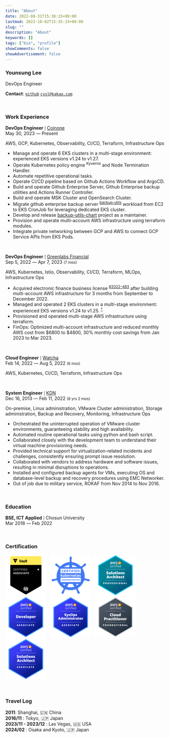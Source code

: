 ```yaml
---
title: "About"
date: 2022-08-31T15:38:15+09:00
lastmod: 2023-10-02T15:35:33+09:00
slug: ""
description: "About"
keywords: []
tags: ["bio", "profile"]
showComments: false
showAdvertisement: false
---
```


### Younsung Lee

DevOps Engineer

**Contact**: [`github`](https://github.com/younsl) [`cysl@kakao.com`](mailto:cysl@kakao.com)

<!--
**Gadgets**  
2023-09-27 기준

| **모델명**             | **구매장소**            | **구매일자** | **금액**     |
|----------------------|-----------------------|------------|-------------|
| Macbook Air M2       | Apple Store 강남       | 2023-04-07 | 1,690,000 ₩ |
| iPhone 14            | Apple Store 가로수길    | 2022-10-26 | 1,250,000 ₩ |
| AirPods 3            | Apple 공식 홈페이지      | 2022-10-30 | 269,000 ₩   |
-->

&nbsp;

### Work Experience

**DevOps Engineer** <small>|</small> [Coinone](https://coinone.co.kr)  
May 30, 2023 ― Present

AWS, GCP, Kubernetes, Observability, CI/CD, Terraform, Infrastructure Ops

- Manage and operate 6 EKS clusters in a multi-stage environment: experienced EKS versions v1.24 to v1.27.
- Operate Kubernetes policy engine <sup>Kyverno</sup> and Node Termination Handler.
- Automate repetitive operational tasks.
- Operate CI/CD pipeline based on Github Actions Workflow and ArgoCD.
- Build and operate Github Enterprise Server, Github Enterprise backup utilities and Actions Runner Controller.
- Build and operate MSK Cluster and OpenSearch Cluster.
- Migrate github enterprise backup server <sup>[backup-utils](https://github.com/github/backup-utils)</sup> workload from EC2 to EKS CronJob for leveraging dedicated EKS cluster.
- Develop and release [backup-utils-chart](https://github.com/younsl/charts/tree/main/charts/backup-utils) project as a maintainer.
- Provision and operate multi-account AWS infrastructure using terraform modules.
- Integrate private networking between GCP and AWS to connect GCP Service APIs from EKS Pods.

&nbsp;

**DevOps Engineer** <small>|</small> [Greenlabs Financial](https://seedglobal.co)  
Sep 5, 2022 ― Apr 7, 2023 <small>(7 mos)</small>

AWS, Kubernetes, Istio, Observability, CI/CD, Terraform, MLOps, Infrastructure Ops

- Acquired electronic finance business license <sup>[#2022-483](https://www.fsc.go.kr/po040200/79214?srchCtgry=&curPage=&srchKey=&srchText=&srchBeginDt=&srchEndDt)</sup> after building multi-account AWS infrastructure for 3 months from September to December 2022.
- Managed and operated 2 EKS clusters in a multi-stage environment: experienced EKS versions v1.24 to v1.25. <sup>[†](https://docs.aws.amazon.com/ko_kr/eks/latest/userguide/kubernetes-versions.html#kubernetes-release-calendar)</sup>
- Provisioned and operated multi-stage AWS infrastructure using terraform.
- FinOps: Optimized multi-account infrastructure and reduced monthly AWS cost from $6800 to $4800, 30% monthly cost savings from Jan 2023 to Mar 2023.

&nbsp;

**Cloud Engineer** <small>|</small> [Watcha](https://watcha.team)  
Feb 14, 2022 ― Aug 5, 2022 <small>(6 mos)</small>

AWS, Kubernetes, CI/CD, Terraform, Infrastructure Ops

&nbsp;

**System Engineer** <small>|</small> [KDN](https://kdn.com)  
Dec 16, 2013 ― Feb 11, 2022 <small>(8 yrs 2 mos)</small>

On-premise, Linux administration, VMware Cluster administration, Storage administration, Backup and Recovery, Monitoring, Infrastructure Ops

- Orchestrated the uninterrupted operation of VMware cluster environments, guaranteeing stability and high availability.
- Automated routine operational tasks using python and bash script.
- Collaborated closely with the development team to understand their virtual machine provisioning needs.
- Provided technical support for virtualization-related incidents and challenges, consistently ensuring prompt issue resolution.
- Collaborated with vendors to address hardware and software issues, resulting in minimal disruptions to operations.
- Installed and configured backup agents for VMs, executing OS and database-level backup and recovery procedures using EMC Networker.
- Out of job due to military service, ROKAF from Nov 2014 to Nov 2016.

&nbsp;

### Education

**BSE, ICT Applied** <small>|</small> Chosun University  
Mar 2018 ― Feb 2022

<!-- GPA: 4.09 / 4.5 -->

&nbsp;

### Certification

![HCVA](./images/8-hcva.png " ") &nbsp; ![CKA](./images/6-cka.png "Certified Kubernetes Administrator. 2022.09.13 ― 2025.09.13.") &nbsp; ![SAP](./images/5-sap.png "AWS Certified Solutions Architect - Professional. 2023.05.21 - 2026.05.21") &nbsp; ![DVA](./images/4-dva.png "AWS Certified Developer - 2023.05.18 - 2026.05.18") &nbsp; ![SOA](./images/3-soa.png "AWS Certified SysOps Administrator - 2023.05.13 - 2026.05.13") &nbsp; ![CLF](./images/2-clf.png "AWS Certified Cloud Practitioner - 2023.05.04 - 2026.05.21") &nbsp; ![SAA](./images/1-saa.png "AWS Certified Solutions Architect - Associate. 2020.06.26 ― 2026.05.21")

&nbsp;

### Travel Log

**2011**: Shanghai, 🇨🇳 China  
**2016/11** : Tokyo, 🇯🇵 Japan  
**2023/11 - 2023/12** : Las Vegas, 🇺🇸 USA  
**2024/02** : Osaka and Kyoto, 🇯🇵 Japan  
